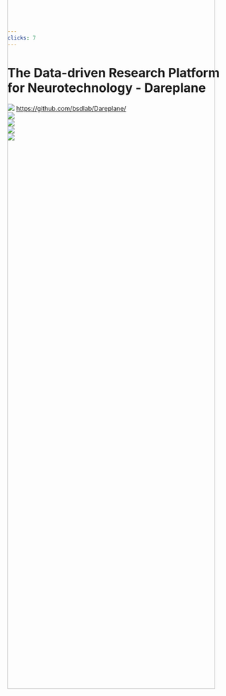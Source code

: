 ```yaml
---
clicks: 7
---
```

# The Data-driven Research Platform for Neurotechnology - Dareplane


<div id='dareplane_setup_div' v-after>
  <img id="dareplane_setup" src="/images/dareplane_setup_for_dark_bg.svg">
  <a href="https://github.com/bsdlab/Dareplane/">https://github.com/bsdlab/Dareplane/</a>
</div>



<!-- This makes an object appear on one click and disappear on another -->
<!-- TODO: Make this highlighting better once I have a better understanding of how vue works -->


<!-- Copydraw -->
<div v-click-hide="2">
  <div v-click="1">
    <img id="copyDraw_Test" src="/images/copyDraw_Test.svg#svgView(viewBox(150, 80, 400, 200))">
    <div id="copydraw_focus" class='focusbox'></div> 
  </div>
</div>

<div v-click-hide="3">
  <div v-click="2">
    <div class='eeg_10chan_bg_wrapper_full'>
      <div class='eeg_10chan'>
      </div> 
    </div>

  <div id="input_focus" class='focusbox'></div>
  </div>
</div>


<!-- Decoding -->
<div v-click-hide="4">
  <div v-click="3">

  <div class='eeg_10chan_bg_wrapper'>
    <div class='eeg_10chan'>
    </div> 
  </div>

  <img id="eeg_decoding" src="/images/overview_dbs_modulate_component_all_horizontalLayout.svg#svgView(viewBox(260, -2, 70, 120))">

  <div class='control_in_background_wrapper_bottom'>
    <div id='single_control_bg_right'>
    </div> 
  </div>

  <div id="decoding_focus" class='focusbox'></div>

  </div>
</div>

<!-- Control -->
<div v-click-hide="5">
  <div v-click="4">

  <div class='control_in_background_wrapper_dp'>
    <div id='single_control_bg_dp'>
    </div> 
  </div>

  <img id="control_logic" src="/images/pid_control_logic_dark_bg.svg">

  <div class='control_out_background_wrapper'>
    <div id='control_bg'>
    </div> 
  </div>

  <div id="control_focus" class='focusbox'></div>

  </div>
</div>

<!-- stimulation pulses -->
<div v-click-hide="6">
  <div v-click="5">

  <img id="closed_loop_example_traces" src="/images/closed_loop_example_traces.svg">

  <div id="ipg_focus" class='focusbox'></div>

  </div>
</div>


<!-- Control Room -->
<div v-click-hide="7">
  <div v-click="6">

  <img id="control_room_svg" src="/images/web_gui.svg">
  <div id="control_room_focus" class='focusbox'></div>

  </div>
</div>

<style>
.eeg_10chan_bg_wrapper {
  top: 20%;
}

#control_room_svg {
  position: absolute;
  height: 70%;
  top: -10%;
}
</style>
